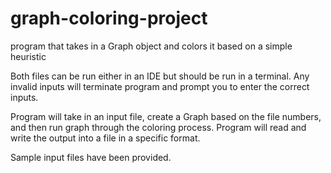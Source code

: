 # graph-coloring-project
program that takes in a Graph object and colors it based on a simple heuristic

Both files can be run either in an IDE but should be run in a terminal. Any invalid inputs will terminate program and prompt you to enter the correct inputs.

Program will take in an input file, create a Graph based on the file numbers, and then run graph through the coloring process. Program will read and write the output into a file in a specific format.

Sample input files have been provided.
